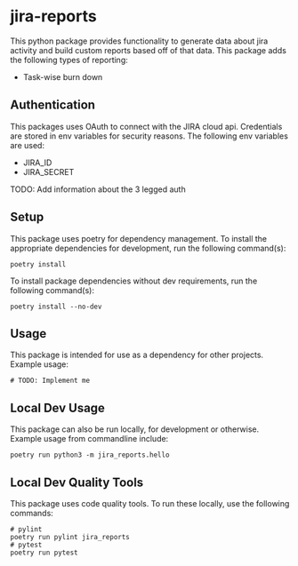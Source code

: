 # jira-reports
This python package provides functionality to generate data about jira 
activity and build custom reports based off of that data. This package adds 
the following types of reporting:
 - Task-wise burn down
 
 ## Authentication
This packages uses OAuth to connect with the JIRA cloud api. Credentials are 
stored in env variables for security reasons. The following env variables are 
used:
 - JIRA_ID
 - JIRA_SECRET
 
 TODO: Add information about the 3 legged auth
 
 ## Setup
 This package uses poetry for dependency management. To install the 
 appropriate dependencies for development, run the following command(s):
 
```
poetry install
```

To install package dependencies without dev requirements, run the following 
command(s):

```
poetry install --no-dev
```

## Usage
This package is intended for use as a dependency for other projects. Example 
usage:

```
# TODO: Implement me
```

## Local Dev Usage
This package can also be run locally, for development or otherwise. Example 
usage from commandline include:

```
poetry run python3 -m jira_reports.hello
```

## Local Dev Quality Tools
This package uses code quality tools. To run these locally, use the following 
commands:

```
# pylint 
poetry run pylint jira_reports
# pytest
poetry run pytest
```
